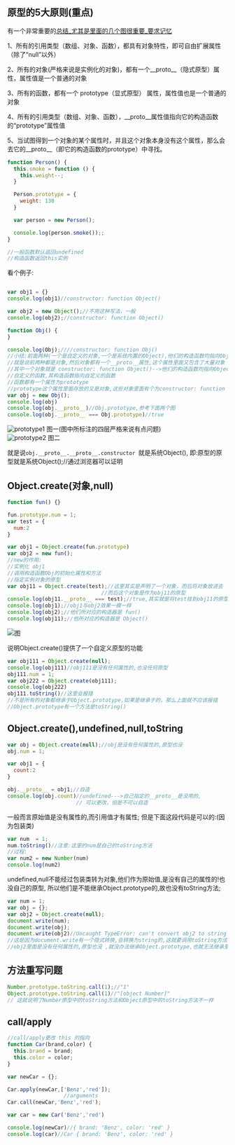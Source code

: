 ## 原型的5大原则(重点)

有一个非常重要的[总结_尤其是里面的几个图很重要_要求记忆](https://gitlab.com/richard1230/codelearning/-/blob/main/TypeScript/TS%E8%BF%9B%E9%98%B6_%E9%87%8D%E7%82%B9/5th%E7%AB%A0%E8%8A%82/5.1_5.x___TS%E7%BB%A7%E6%89%BF_%E5%8E%9F%E5%9E%8B%E9%93%BE.md#%E6%80%BB%E7%BB%93%E4%B8%80%E4%B8%8B)

1、所有的引用类型（数组、对象、函数），都具有对象特性，即可自由扩展属性（除了“null”以外）<br>

2、所有的对象(严格来说是实例化的对象)，都有一个__proto__（隐式原型）属性，属性值是一个普通的对象 <br>

3、所有的函数，都有一个 prototype（显式原型） 属性，属性值也是一个普通的对象  <br>

4、所有的引用类型（数组、对象、函数），__proto__属性值指向它的构造函数的“prototype”属性值  <br>

5、当试图得到一个对象的某个属性时，并且这个对象本身没有这个属性，那么会去它的__proto__（即它的构造函数的prototype）中寻找。<br>

```javascript
function Person() {
  this.smoke = function () {
    this.weight--;
  }

  Person.prototype = {
    weight: 130
  }

  var person = new Person();

  console.log(person.smoke());;
}

//一般函数默认返回undefined
//构造函数返回this实例
```
看个例子:
```javascript

var obj1 = {}
console.log(obj1)//constructor: function Object()

var obj2 = new Object();//不用这种写法，一般
console.log(obj2);//constructor: function Object()

function Obj() {
}

console.log(Obj);////constructor: function Obj()
//小结:前面两种(一个是自定义的对象,一个是系统内置的Object),他们的构造函数均指向Object;
//就是说前两种都是对象,然后对象都有一个__proto__属性,这个属性里面又包含了大量对象
//其中一个对象就是 constructor: function Object()-->他们的构造函数均指向Object;
//自定义的函数,其构造函数指向自定义的函数
//函数都有一个属性为prototype
//prototype这个属性里面存放的又是对象,这些对象里面有个为constructor: function Obj()
var obj = new Obj();
console.log(obj)
console.log(obj.__proto__)//Obj.prototype,参考下面两个图
console.log(obj.__proto__ === Obj.prototype)//true
```
![prototype1](https://mmbiz.qpic.cn/mmbiz_png/YmmVSe19Qj7WETmIpUa5c6wTFRNwpwxibs9tx2VIpyTIwdRz4HsGcwkm37BsP7yS2vTpPlUpvy32M7XQ0CXAcMg/0?wx_fmt=png)
图一(图中所标注的四层严格来说有点问题)<br>
![prototype2](https://mmbiz.qpic.cn/mmbiz_png/YmmVSe19Qj7WETmIpUa5c6wTFRNwpwxibGqkib5riaqvg0tx6RD60icl7flU3cnAshiarRc63GwYDF3sicmtm8LZMtmg/0?wx_fmt=png)
图二<br>

就是说`obj.__proto__.__proto__.constructor `就是系统Object(),
即:原型的原型就是系统Object();//通过浏览器可以证明

## Object.create(对象,null)
```javascript
function fun() {}

fun.prototype.num = 1;
var test = {
  num:2
}

var obj1 = Object.create(fun.prototype)
var obj2 = new fun();
//new的作用:
//实例化 obj1
//调用构造函数Obj的初始化属性和方法
//指定实例对象的原型
var obj11 = Object.create(test);//这里其实是声明了一个对象，而后将对象放进去
                              //而后这个对象是作为obj11的原型
console.log(obj11.__proto__ === test);//true,其实就是将test挂到obj11的原型上
console.log(obj1);//obj1与obj2效果一模一样
console.log(obj2);//他们所对应的构造器是 fun()
console.log(obj11);//他所对应的构造器是 Object()
```
![图](https://mmbiz.qpic.cn/mmbiz_png/YmmVSe19Qj7WETmIpUa5c6wTFRNwpwxib2SxlFNXxdTdDNhN1o5Oe3YJPGrcwH3CYNImzXgYBCZv9dgkHoK3fMw/0?wx_fmt=png)

说明Object.create()提供了一个自定义原型的功能

```javascript
var obj111 = Object.create(null);
console.log(obj111)//obj111是没有任何属性的,也没任何原型
obj111.num = 1;
var obj222 = Object.create(obj111);
console.log(obj222)
obj111.toString()//这里会报错
//不是所有的对象都继承于Object.prototype,如果是继承于的，那么上面就不应该报错
//Object.prototype有一个方法是toString()
```


## Object.create(),undefined,null,toString

```javascript
var obj = Object.create(null);//obj是没有任何属性的,原型也没
obj.num = 1;

var obj1 = {
  count:2
}

obj.__proto__ = obj1;//自造
console.log(obj.count)//undefined--->自己指定的__proto__是没用的,
                      // 可以更改，但是不可以自造
```
一般而言原始值是没有属性的,而引用值才有属性;
但是下面这段代码是可以的:(因为包装类)
```javascript
var num  = 1;
num.toString()//注意:这里的num是自己的toString方法
//过程:
var num2 = new Number(num)
console.log(num2)
```
undefined,null不能经过包装类转为对象,他们作为原始值,是没有自己的属性的!也没自己的原型,
所以他们是不能继承Object.prototype的,故也没有toString方法;
```javascript
var num = 1;
var obj = {};
var obj2 = Object.create(null);
document.write(num);
document.write(obj);
document.write(obj2)//Uncaught TypeError: can't convert obj2 to string
//这是因为document.write有一个隐式转换,会转换为string的,这就要调用toString方法;
//obj2里面是没有任何属性的,原型也没 ,就没办法继承Object.prototype,也就无法继承里面的toString

```

## 方法重写问题
```javascript
Number.prototype.toString.call(1);//"1"
Object.prototype.toString.call(1)//"[object Number]"
// 这就说明了Number原型中的toString方法和Object原型中的toString方法不一样
```
## call/apply
```javascript
//call/apply更改 this 的指向
function Car(brand,color) {
  this.brand = brand;
  this.color = color;
}

var newCar = {};

Car.apply(newCar,['Benz','red']);
                  //arguments
Car.call(newCar,'Benz','red');

var car = new Car('Benz','red')

console.log(newCar)//{ brand: 'Benz', color: 'red' }
console.log(car)//Car { brand: 'Benz', color: 'red' }
```









